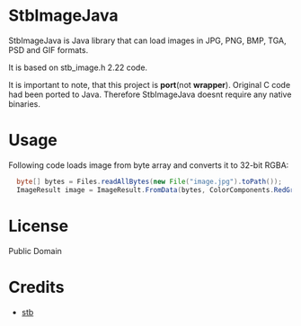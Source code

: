 # StbImageJava
StbImageJava is Java library that can load images in JPG, PNG, BMP, TGA, PSD and GIF formats.

It is based on stb_image.h 2.22 code.

It is important to note, that this project is **port**(not **wrapper**). Original C code had been ported to Java. Therefore StbImageJava doesnt require any native binaries.

# Usage
Following code loads image from byte array and converts it to 32-bit RGBA:
```java
  byte[] bytes = Files.readAllBytes(new File("image.jpg").toPath());
  ImageResult image = ImageResult.FromData(bytes, ColorComponents.RedGreenBlueAlpha);
```

# License
Public Domain

# Credits
* [stb](https://github.com/nothings/stb)
